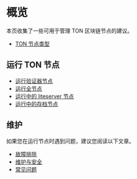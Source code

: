 # 概览

本页收集了一些可用于管理 TON 区块链节点的建议。

- [TON 节点类型](/v3/documentation/infra/nodes/node-types)

## 运行 TON 节点

- [运行验证器节点](/v3/guidelines/nodes/running-nodes/validator-node)
- [运行全节点](/v3/guidelines/nodes/running-nodes/full-node)
- [运行中的 liteserver 节点](/v3/guidelines/nodes/running-nodes/liteserver-node)
- [运行中的存档节点](/v3/guidelines/nodes/running-nodes/archive-node)

## 维护

如果您在运行节点时遇到问题，建议您阅读以下文章。

- [故障排除](/v3/guidelines/nodes/nodes-troubleshooting)
- [维护与安全](/v3/guidelines/nodes/node-maintenance-and-security)
- [常见问题](/v3/guidelines/nodes/faq)

